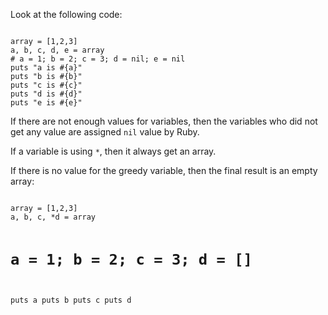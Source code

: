 Look at the following code:

<codeblock language="ruby" type="lesson">
<code>
array = [1,2,3]
a, b, c, d, e = array
# a = 1; b = 2; c = 3; d = nil; e = nil
puts "a is #{a}"
puts "b is #{b}"
puts "c is #{c}"
puts "d is #{d}"
puts "e is #{e}"
</code>
</codeblock>

If there are not enough
values for variables,
then the variables who did
not get any value are assigned
`nil` value by Ruby.

If a variable is using `*`,
then it always get an array.

If there is no value for
the greedy variable,
then the final result
is an empty array:

<codeblock language="ruby" type="lesson">
<code>
array = [1,2,3]
a, b, c, *d = array

# a = 1; b = 2; c = 3; d = []

puts a
puts b
puts c
puts d
</code>
</codeblock>
